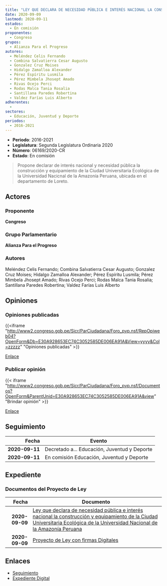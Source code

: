 ```yaml
---
title: "LEY QUE DECLARA DE NECESIDAD PÚBLICA E INTERÉS NACIONAL LA CONSTRUCCIÍON Y EQUIPAMIENTO DE LA CIUDAD UNIVERSITARIA ECOLÓGICA DE LA UNIVERSIDAD NACIONAL DE LA AMAZONÍA PERUANA"
date: 2020-09-09
lastmod: 2020-09-11
estados: 
  - En comisión
proponentes: 
  - Congreso
grupos: 
  - Alianza Para el Progreso
autores: 
  - Meléndez Celis Fernando
  - Combina Salvatierra Cesar Augusto
  - Gonzalez Cruz Moises
  - Hidalgo Zamalloa Alexander
  - Pérez Espíritu Lusmila
  - Pérez Mimbela Jhosept Amado
  - Rivas Ocejo Perci
  - Rodas Malca Tania Rosalia
  - Santillana Paredes Robertina
  - Valdez Farías Luis Alberto
adherentes: 
  - 
sectores: 
  - Educación, Juventud y Deporte
periodos: 
  - 2016-2021
---
```


- **Periodo**: 2016-2021
- **Legislatura**: Segunda Legislatura Ordinaria 2020
- **Número**: 06169/2020-CR
- **Estado**: En comisión

> Propone declarar de interés nacional y necesidad pública la construcción y equipamiento de la Ciudad Universitaria Ecológica de la Universidad Nacicnal de la Amazonía Peruana, ubicada en el departamento de Loreto.


## Actores

### Proponente

**Congreso**

### Grupo Parlamentario

**Alianza Para el Progreso**

### Autores

Meléndez Celis Fernando; Combina Salvatierra Cesar Augusto; Gonzalez Cruz Moises; Hidalgo Zamalloa Alexander; Pérez Espíritu Lusmila; Pérez Mimbela Jhosept Amado; Rivas Ocejo Perci; Rodas Malca Tania Rosalia; Santillana Paredes Robertina; Valdez Farías Luis Alberto


## Opiniones

### Opiniones publicadas

{{<iframe "http://www2.congreso.gob.pe/Sicr/ParCiudadana/Foro_pvp.nsf/RepOpiweb04?OpenForm&Db=E30A928653EC74C3052585DE006EA91A&View=yyyy&Col=zzzzz" "Opiniones publicadas" >}}

[Enlace](http://www2.congreso.gob.pe/Sicr/ParCiudadana/Foro_pvp.nsf/RepOpiweb04?OpenForm&Db=E30A928653EC74C3052585DE006EA91A&View=yyyy&Col=zzzzz)
### Publicar opinión

{{< iframe "http://www2.congreso.gob.pe/Sicr/ParCiudadana/Foro_pvp.nsf/Documentos?OpenForm&ParentUnid=E30A928653EC74C3052585DE006EA91A&view" "Brindar opinión" >}}

[Enlace](http://www2.congreso.gob.pe/Sicr/ParCiudadana/Foro_pvp.nsf/Documentos?OpenForm&ParentUnid=E30A928653EC74C3052585DE006EA91A&view)

## Seguimiento

| Fecha | Evento |
|------:|--------|
| **2020-09-11** | Decretado a... Educación, Juventud y Deporte|
| **2020-09-11** | En comisión Educación, Juventud y Deporte|


## Expediente


### Documentos del Proyecto de Ley

| Fecha | Documento |
|------:|--------|
| **2020-09-09** | [Ley que declara de necesidad pública e interés nacional la construcción y equipamiento de la Ciudad Universitaria Ecológica de la Universidad Nacional de la Amazonía Peruana](http://www.leyes.congreso.gob.pe/Documentos/2016_2021/Proyectos_de_Ley_y_de_Resoluciones_Legislativas/PL06169-20200909.pdf) |
| **2020-09-09** | [Proyecto de Ley con firmas Digitales](http://www.leyes.congreso.gob.pe/Documentos/2016_2021/Proyectos_de_Ley_y_de_Resoluciones_Legislativas/Proyectos_Firmas_digitales/PL06169.pdf) |

## Enlaces 

- [Seguimiento](http://www2.congreso.gob.pe/Sicr/TraDocEstProc/CLProLey2016.nsf/f7fff46988ca05b1052578e100829cc7/d0f4f812f1b1b6d2052585df0055dc13?OpenDocument)
- [Expediente Digital](http://www2.congreso.gob.pe/Sicr/TraDocEstProc/CLProLey2016.nsf/f7fff46988ca05b1052578e100829cc7/d0f4f812f1b1b6d2052585df0055dc13?OpenDocument&Click=05257FB7005EB655.eb71d0cf91d8294e05256cdf006b5706/$Body/0.1C6C)

